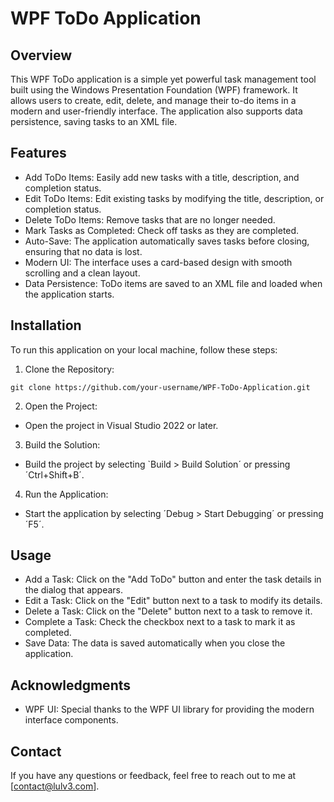 # WPF ToDo Application
## Overview
 This WPF ToDo application is a simple yet powerful task management tool built using the Windows Presentation Foundation (WPF) framework. It allows users to create, edit, delete, and manage their to-do items in a modern and user-friendly interface. The application also supports data persistence, saving tasks to an XML file.

## Features

- Add ToDo Items: Easily add new tasks with a title, description, and completion status.
- Edit ToDo Items: Edit existing tasks by modifying the title, description, or completion status.
- Delete ToDo Items: Remove tasks that are no longer needed.
- Mark Tasks as Completed: Check off tasks as they are completed.
- Auto-Save: The application automatically saves tasks before closing, ensuring that no data is lost.
- Modern UI: The interface uses a card-based design with smooth scrolling and a clean layout.
- Data Persistence: ToDo items are saved to an XML file and loaded when the application starts.

## Installation
To run this application on your local machine, follow these steps:

1. Clone the Repository:
```
git clone https://github.com/your-username/WPF-ToDo-Application.git
```
2. Open the Project:
- Open the project in Visual Studio 2022 or later.

3. Build the Solution:
- Build the project by selecting `Build > Build Solution´ or pressing ´Ctrl+Shift+B´.

4. Run the Application:
- Start the application by selecting ´Debug > Start Debugging´ or pressing ´F5´.

## Usage
- Add a Task: Click on the "Add ToDo" button and enter the task details in the dialog that appears.
- Edit a Task: Click on the "Edit" button next to a task to modify its details.
- Delete a Task: Click on the "Delete" button next to a task to remove it.
- Complete a Task: Check the checkbox next to a task to mark it as completed.
- Save Data: The data is saved automatically when you close the application.


## Acknowledgments

- WPF UI: Special thanks to the WPF UI library for providing the modern interface components.

## Contact
If you have any questions or feedback, feel free to reach out to me at [contact@lulv3.com].






